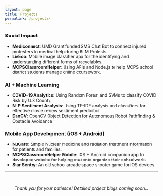 ```yaml
---
layout: page
title: Projects
permalink: /projects/
---
```


### Social Impact
* **Mediconnect**: UMD Grant funded SMS Chat Bot to connect injured protesters to medical help during BLM Protests.
* **LivEco**: Mobile image classifier app for the identifying and understanding different forms of recyclables.
* **MCPSClassroomHelper**: Using APIs and Node.js to help MCPS school district students manage online coursework.

### AI + Machine Learning
* **COVID-19 Analytics**: Using Random Forest and SVMs to classify COVID Risk by U.S County.
* **NLP Sentiment Analysis**: Using TF-IDF analysis and classifiers for effective movie review sentiment prediciton.  
* **DanCV**: OpenCV Object Detection for Autonomous Robot Pathfinding & Obstacle Avoidance



### Mobile App Development (iOS + Android)
* **NuCare**: Simple Nuclear medicine and radiation treatment information for patients and families.
* **MCPSClassroomHelper Mobile**: iOS + Android companion app to developed website for helping students organize their schoolwork.  
* **Star Sentry**: An old school arcade space shooter game for iOS devices.


<hr>
<br/>
<p align="center"> <i>Thank you for your patience! Detailed project blogs coming soon...</i>
</p>
